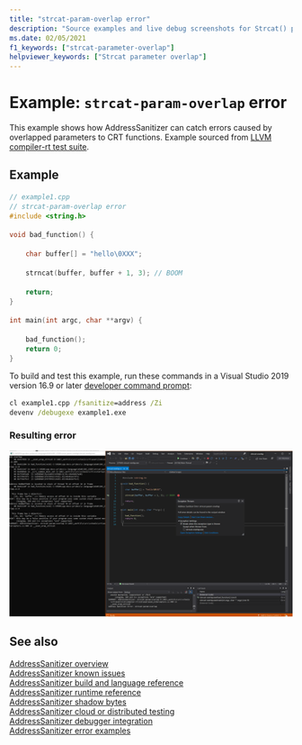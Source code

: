 ```yaml
---
title: "strcat-param-overlap error"
description: "Source examples and live debug screenshots for Strcat() parameter overlap errors."
ms.date: 02/05/2021
f1_keywords: ["strcat-parameter-overlap"]
helpviewer_keywords: ["Strcat parameter overlap"]
---
```


# Example: `strcat-param-overlap` error

This example shows how AddressSanitizer can catch errors caused by overlapped parameters to CRT functions. Example sourced from [LLVM compiler-rt test suite](https://github.com/llvm/llvm-project/tree/main/compiler-rt/test/asan/TestCases).

## Example

```cpp
// example1.cpp
// strcat-param-overlap error
#include <string.h>

void bad_function() {

    char buffer[] = "hello\0XXX";

    strncat(buffer, buffer + 1, 3); // BOOM

    return;
}

int main(int argc, char **argv) {

    bad_function();
    return 0;
}
```

To build and test this example, run these commands in a Visual Studio 2019 version 16.9 or later [developer command prompt](../build/building-on-the-command-line.md#developer_command_prompt_shortcuts):

```cmd
cl example1.cpp /fsanitize=address /Zi
devenv /debugexe example1.exe
```

### Resulting error

![Screenshot of debugger displaying error in example1](media/strcat-param-overlap-example1.png)

## See also

[AddressSanitizer overview](./asan.md)\
[AddressSanitizer known issues](./asan-known-issues.md)\
[AddressSanitizer build and language reference](./asan-building.md)\
[AddressSanitizer runtime reference](./asan-runtime.md)\
[AddressSanitizer shadow bytes](./asan-shadowbytes.md)\
[AddressSanitizer cloud or distributed testing](./asan-offline-crash-dumps.md)\
[AddressSanitizer debugger integration](./asan-debugger-integration.md)\
[AddressSanitizer error examples](./asan-examples.md)
